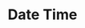 ---
title: "Date Time"
category: bs
permalink: /docs/sprest-bs/modules/_components_datetime_d_.html
---